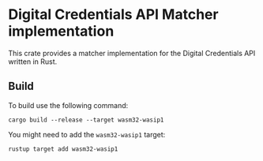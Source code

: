 # Digital Credentials API Matcher implementation
This crate provides a matcher implementation for the Digital Credentials API written in Rust.

## Build
To build use the following command:
```
cargo build --release --target wasm32-wasip1
```

You might need to add the `wasm32-wasip1` target:
```
rustup target add wasm32-wasip1
```
